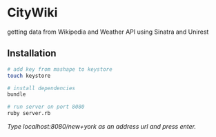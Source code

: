 # CityWiki
getting data from Wikipedia and Weather API using Sinatra and Unirest

## Installation

```bash
# add key from mashape to keystore
touch keystore

# install dependencies
bundle

# run server on port 8080
ruby server.rb
```

*Type localhost:8080/new+york as an address url and press enter.*
